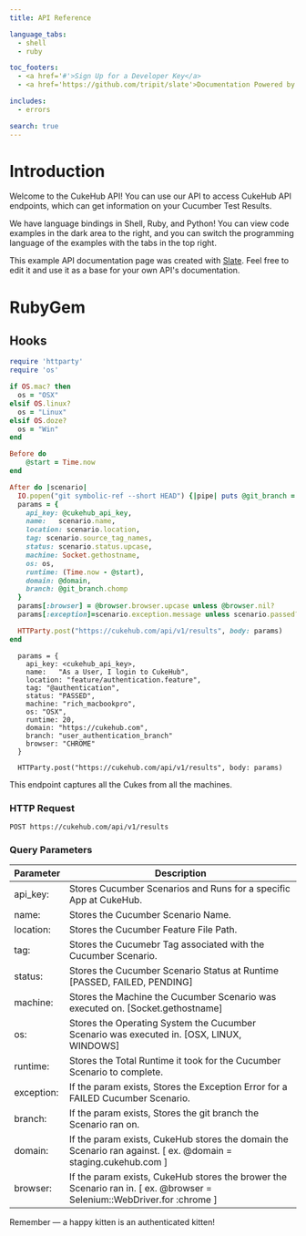 ```yaml
---
title: API Reference

language_tabs:
  - shell
  - ruby

toc_footers:
  - <a href='#'>Sign Up for a Developer Key</a>
  - <a href='https://github.com/tripit/slate'>Documentation Powered by Slate</a>

includes:
  - errors

search: true
---
```


# Introduction

Welcome to the CukeHub API! You can use our API to access CukeHub API endpoints, which can get information on your Cucumber Test Results.

We have language bindings in Shell, Ruby, and Python! You can view code examples in the dark area to the right, and you can switch the programming language of the examples with the tabs in the top right.

This example API documentation page was created with [Slate](https://github.com/tripit/slate). Feel free to edit it and use it as a base for your own API's documentation.


# RubyGem

## Hooks

```ruby
require 'httparty'
require 'os'

if OS.mac? then
  os = "OSX"
elsif OS.linux?
  os = "Linux"
elsif OS.doze?
  os = "Win"
end

Before do
    @start = Time.now
end

After do |scenario|
  IO.popen("git symbolic-ref --short HEAD") {|pipe| puts @git_branch = pipe.read }
  params = {
    api_key: @cukehub_api_key,
    name:   scenario.name,
    location: scenario.location,
    tag: scenario.source_tag_names,
    status: scenario.status.upcase,
    machine: Socket.gethostname,
    os: os,
    runtime: (Time.now - @start),
    domain: @domain,
    branch: @git_branch.chomp
  }
  params[:browser] = @browser.browser.upcase unless @browser.nil?
  params[:exception]=scenario.exception.message unless scenario.passed?

  HTTParty.post("https://cukehub.com/api/v1/results", body: params)
end   
```

```shell
  params = {
    api_key: <cukehub_api_key>,
    name:   "As a User, I login to CukeHub",
    location: "feature/authentication.feature",
    tag: "@authentication",
    status: "PASSED",
    machine: "rich_macbookpro",
    os: "OSX",
    runtime: 20,
    domain: "https://cukehub.com",
    branch: "user_authentication_branch"
	browser: "CHROME"
  }

  HTTParty.post("https://cukehub.com/api/v1/results", body: params)
```


This endpoint captures all the Cukes from all the machines.

### HTTP Request

`POST https://cukehub.com/api/v1/results`

### Query Parameters

Parameter  | Description
---------  | -----------
api_key:   | Stores Cucumber Scenarios and Runs for a specific App at CukeHub.
name:      | Stores the Cucumber Scenario Name.
location:  | Stores the Cucumber Feature File Path.
tag:       | Stores the Cucumebr Tag associated with the Cucumber Scenario.
status:    | Stores the Cucumber Scenario Status at Runtime [PASSED, FAILED, PENDING]
machine:   | Stores the Machine the Cucumber Scenario was executed on. [Socket.gethostname]
os:        | Stores the Operating System the Cucumber Scenario was executed in. [OSX, LINUX, WINDOWS]
runtime:   | Stores the Total Runtime it took for the Cucumber Scenario to complete.
exception: | If the param exists, Stores the Exception Error for a FAILED Cucumber Scenario.
branch:    | If the param exists, Stores the git branch the Scenario ran on.
domain:    | If the param exists, CukeHub stores the domain the Scenario ran against.  [ ex. @domain = staging.cukehub.com ] 
browser:   | If the param exists, CukeHub stores the brower the Scenario ran in. [ ex. @browser = Selenium::WebDriver.for :chrome ]

<aside class="success">
Remember — a happy kitten is an authenticated kitten!
</aside>

